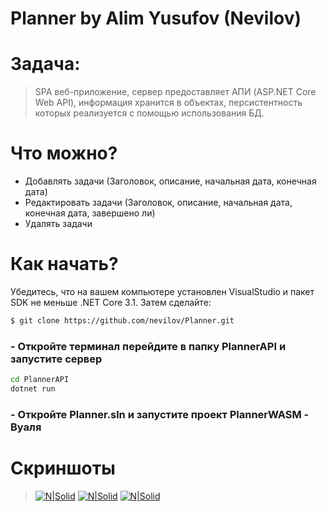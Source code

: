 # Planner by Alim Yusufov (Nevilov)

# Задача: 
> SPA веб-приложение, сервер предоставляет АПИ (ASP.NET Core Web API), информация хранится в объектах, персистентность которых реализуется с помощью использования БД.

# Что можно?
- Добавлять задачи (Заголовок, описание, начальная дата, конечная дата)
- Редактировать задачи (Заголовок, описание, начальная дата, конечная дата, завершено ли)
- Удалять задачи

# Как начать?
Убедитесь, что на вашем компьютере установлен VisualStudio и пакет SDK не меньше .NET Core 3.1. Затем сделайте:
```sh
$ git clone https://github.com/nevilov/Planner.git
```
### - Откройте терминал перейдите в папку PlannerAPI и запустите сервер
```sh
cd PlannerAPI
dotnet run
```
### - Откройте Planner.sln и запустите проект PlannerWASM -  Вуаля

# Скриншоты
> [![N|Solid](https://psv4.userapi.com/c856416/u283181712/docs/d3/c2b25ec76ca3/1.png?extra=8MWRfbFhyI6gTYCrMsPTn3GxK_spMPkuPQKK4FIpWGVX6c_ArK4Cyo6TOE66O6VEZOyX7UNt1_BXenYcYJe9VxcRfO8QusVx70qFSUfS7rWeARo7BuLC39co8ut2HI3b29P_j5iWalcHYh9QTqq2tTQ)](https://vk.com/nevilov)
>[![N|Solid](https://psv4.userapi.com/c856416/u283181712/docs/d15/6ad2e51273ee/2.png?extra=9VDNLxUR_3-TWTp8WjjBsjpBYAWJzuB7AxF02gSqhZZqnT64u1kkjvPWbpniOmQEOpOwcaOgl5D0clmY920qUr89QtETH_EJag10nVDS7t7KAirMJqwwErA8xNMM7VqDd_cUiIPZ6D_9nu70BzBH1iM)](https://vk.com/nevilov)
>[![N|Solid](https://psv4.userapi.com/c856416/u283181712/docs/d14/8acdc6217dfc/3.png?extra=MCo4ZmNkSH8VsqcLRG1dIzA3VUf5eXkYqgbxgKX5fXgNY-2EK6QgbIFx7eQDJU-6tJAVtpYI5VqkNT4gH16UBPZRbUeBuEz766ob7FxjNYyZS2IjermtIDtP1F6l49A5pbN628NAk2oVyX7Ed566zNc)](https://vk.com/nevilov)
